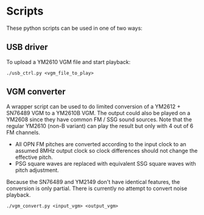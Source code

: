 # Scripts

These python scripts can be used in one of two ways:

## USB driver

To upload a YM2610 VGM file and start playback:

```
./usb_ctrl.py <vgm_file_to_play>
```

## VGM converter

A wrapper script can be used to do limited conversion of a YM2612 + SN76489 VGM to a YM2610B VGM. The output could also be played on a YM2608 since they have common FM / SSG sound sources. Note that the regular YM2610 (non-B variant) can play the result but only with 4 out of 6 FM channels.

* All OPN FM pitches are converted according to the input clock to an assumed 8MHz output clock so clock differences should not change the effective pitch.
* PSG square waves are replaced with equivalent SSG square waves with pitch adjustment.

Because the SN76489 and YM2149 don't have identical features, the conversion is only partial. There is currently no attempt to convert noise playback.

```
./vgm_convert.py <input_vgm> <output_vgm>
```

